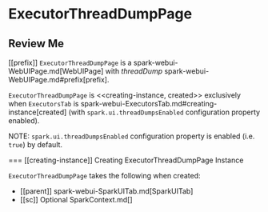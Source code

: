 # ExecutorThreadDumpPage

## Review Me

[[prefix]]
`ExecutorThreadDumpPage` is a spark-webui-WebUIPage.md[WebUIPage] with *threadDump* spark-webui-WebUIPage.md#prefix[prefix].

`ExecutorThreadDumpPage` is <<creating-instance, created>> exclusively when `ExecutorsTab` is spark-webui-ExecutorsTab.md#creating-instance[created] (with `spark.ui.threadDumpsEnabled` configuration property enabled).

NOTE: `spark.ui.threadDumpsEnabled` configuration property is enabled (i.e. `true`) by default.

=== [[creating-instance]] Creating ExecutorThreadDumpPage Instance

`ExecutorThreadDumpPage` takes the following when created:

* [[parent]] spark-webui-SparkUITab.md[SparkUITab]
* [[sc]] Optional SparkContext.md[]
